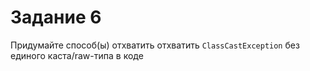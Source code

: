 # Задание 6

Придумайте способ(ы) отхватить отхватить `ClassCastException` без единого каста/raw-типа в коде

